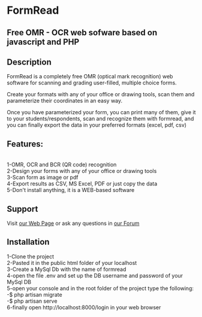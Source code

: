 # FormRead
<h2>Free OMR - OCR web sofware based on javascript and PHP</h2>

<h2>Description</h2> 
FormRead is a completely free OMR (optical mark recognition) web software for scanning and grading user-filled, multiple choice forms.

Create your formats with any of your office or drawing tools, scan them and parameterize their coordinates in an easy way.

Once you have parameterized your form, you can print many of them, give it to your students/respondents, scan and recognize them with formread, and you can finally export the data in your preferred formats (excel, pdf, csv)

<h2>Features:</h2><br>
1-OMR, OCR and BCR (QR code) recognition<br>
2-Design your forms with any of your office or drawing tools<br>
3-Scan form as image or pdf<br>
4-Export results as CSV, MS Excel, PDF or just copy the data<br>
5-Don't install anything, it is a WEB-based software<br>

<h2>Support</h2>

Visit <a href="http://formread.org">our Web Page</a> or ask any questions in <a href="http://formread.org/forum">our Forum</a>

<h2>Installation</h2>

1-Clone the project
<br>2-Pasted it in the public html folder of your localhost
<br>3-Create a MySql Db with the name of formread
<br>4-open the file .env and set up the DB username and password of your MySql DB
<br>5-open your console and in the root folder of the project type the following:
  <br>-$ php artisan migrate
  <br>-$ php artisan serve
<br>6-finally open http://localhost:8000/login in your web browser
